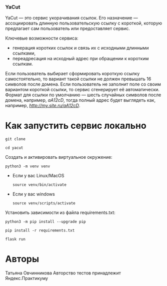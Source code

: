 ### YaCut

YaCut — это сервис укорачивания ссылок. Его назначение — ассоциировать длинную пользовательскую ссылку с короткой, которую предлагает сам пользователь или предоставляет сервис.

Ключевые возможности сервиса:
- генерация коротких ссылок и связь их с исходными длинными ссылками,
- переадресация на исходный адрес при обращении к коротким ссылкам.

Если пользователь выбирает сформировать короткую ссылку самостоятельно, то вариант такой ссылки не должен превышать 16 символов после домена. Если пользователь не заполнит поле со своим вариантом короткой ссылки, то сервис сгенерирует её автоматически. Формат для ссылки по умолчанию — шесть случайных символов после домена, например, _aA12cD_, тогда полный адрес будет выглядеть как, например, _http://my.site.ru/aA12cD_.


# Как запустить сервис локально

```
git clone 
```

```
cd yacut
```

Cоздать и активировать виртуальное окружение:

```
python3 -m venv venv
```

* Если у вас Linux/MacOS

    ```
    source venv/bin/activate
    ```

* Если у вас windows

    ```
    source venv/scripts/activate
    ```

Установить зависимости из файла requirements.txt:

```
python3 -m pip install --upgrade pip
```

```
pip install -r requirements.txt
```

```
flask run
```

# Авторы
Татьяна Овчинникова
Авторство тестов принадлежит Яндекс.Практикуму
